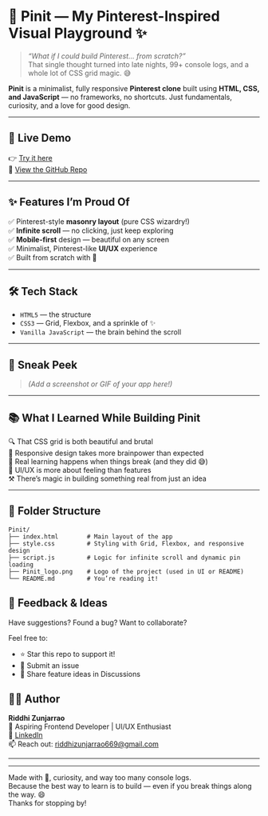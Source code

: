 # 📌 Pinit — My Pinterest-Inspired Visual Playground ✨

> _“What if I could build Pinterest... from scratch?”_  
> That single thought turned into late nights, 99+ console logs, and a whole lot of CSS grid magic. 😅

**Pinit** is a minimalist, fully responsive **Pinterest clone** built using **HTML, CSS, and JavaScript** — no frameworks, no shortcuts. Just fundamentals, curiosity, and a love for good design.

---

## 🚀 Live Demo  
👉 [Try it here](https://riddhi-z1465.github.io/Pinit/)  
📂 [View the GitHub Repo](https://github.com/riddhi-z1465/Pinit)

---

## ✨ Features I’m Proud Of

✅ Pinterest-style **masonry layout** (pure CSS wizardry!)  
✅ **Infinite scroll** — no clicking, just keep exploring  
✅ **Mobile-first** design — beautiful on any screen  
✅ Minimalist, Pinterest-like **UI/UX** experience  
✅ Built from scratch with 💛

---

## 🛠️ Tech Stack

- `HTML5` — the structure  
- `CSS3` — Grid, Flexbox, and a sprinkle of ✨  
- `Vanilla JavaScript` — the brain behind the scroll

---

## 📸 Sneak Peek

> _(Add a screenshot or GIF of your app here!)_

---

## 📚 What I Learned While Building Pinit

🔍 That CSS grid is both beautiful and brutal  
📱 Responsive design takes more brainpower than expected  
🧠 Real learning happens when things break (and they did 😅)  
🎨 UI/UX is more about feeling than features  
⚒️ There’s magic in building something real from just an idea

---

## 🧩 Folder Structure
```
Pinit/
├── index.html        # Main layout of the app
├── style.css         # Styling with Grid, Flexbox, and responsive design
├── script.js         # Logic for infinite scroll and dynamic pin loading
├── Pinit_logo.png    # Logo of the project (used in UI or README)
└── README.md         # You’re reading it!
```

## 💬 Feedback & Ideas

Have suggestions? Found a bug? Want to collaborate?

Feel free to:
- ⭐ Star this repo to support it!
- 🐛 Submit an issue
- 🧠 Share feature ideas in Discussions


## 👩‍💻 Author

**Riddhi Zunjarrao**  
💼 Aspiring Frontend Developer | UI/UX Enthusiast  
🔗 [LinkedIn](https://www.linkedin.com/in/riddhi-zunjarrao-03916931a/)  
📫 Reach out: riddhizunjarrao669@gmail.com

---

---

Made with 💛, curiosity, and way too many console logs.  
Because the best way to learn is to build — even if you break things along the way. 😄  
Thanks for stopping by!




